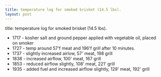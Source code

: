 ```yaml
---
title: temperature log for smoked brisket (14.5 lbs).
layout: post
---
```


title: temperature log for smoked brisket (14.5 lbs).

* 1717 - kosher salt and ground pepper applied with vegetable oil, placed on smoker
* 1727 - temp around 57'f meat and 196'f grill after 10 minutes.
* 1737 - slightly increased airlow, 57' meat, 198 grill
* 1838 - increased airflow, 100' meat, 167 grill
* 1853 - reduced airflow slightly, 108' meat, 221' grill
* 1935 - added fuel and increased airflow slightly, 129' meat, 192' grill

